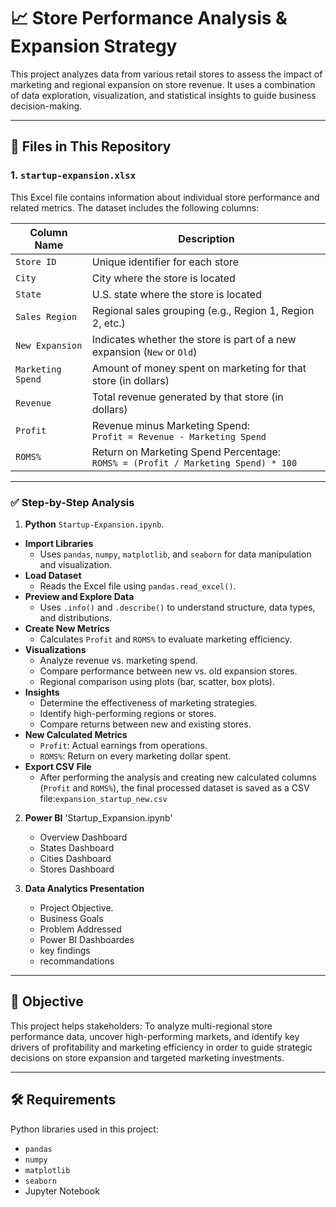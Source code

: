 # 📈 Store Performance Analysis & Expansion Strategy

This project analyzes data from various retail stores to assess the impact of marketing and regional expansion on store revenue. It uses a combination of data exploration, visualization, and statistical insights to guide business decision-making.

---

## 📁 Files in This Repository

### 1. `startup-expansion.xlsx`

This Excel file contains information about individual store performance and related metrics. The dataset includes the following columns:

| Column Name         | Description                                                                 |
|---------------------|-----------------------------------------------------------------------------|
| `Store ID`          | Unique identifier for each store                                            |
| `City`              | City where the store is located                                             |
| `State`             | U.S. state where the store is located                                       |
| `Sales Region`      | Regional sales grouping (e.g., Region 1, Region 2, etc.)                    |
| `New Expansion`     | Indicates whether the store is part of a new expansion (`New` or `Old`)     |
| `Marketing Spend`   | Amount of money spent on marketing for that store (in dollars)              |
| `Revenue`           | Total revenue generated by that store (in dollars)                          |
| `Profit`            | Revenue minus Marketing Spend:<br> `Profit = Revenue - Marketing Spend`     |
| `ROMS%`             | Return on Marketing Spend Percentage:<br> `ROMS% = (Profit / Marketing Spend) * 100` |

---



### ✅ Step-by-Step Analysis
1. **Python**  `Startup-Expansion.ipynb`.
 - **Import Libraries**
   - Uses `pandas`, `numpy`, `matplotlib`, and `seaborn` for data manipulation and visualization.
 - **Load Dataset**
   - Reads the Excel file using `pandas.read_excel()`.
 - **Preview and Explore Data**
   - Uses `.info()` and `.describe()` to understand structure, data types, and distributions.
 - **Create New Metrics**
   - Calculates `Profit` and `ROMS%` to evaluate marketing efficiency.
 - **Visualizations**
   - Analyze revenue vs. marketing spend.
   - Compare performance between new vs. old expansion stores.
   - Regional comparison using plots (bar, scatter, box plots).
 - **Insights**
   - Determine the effectiveness of marketing strategies.
   - Identify high-performing regions or stores.
   - Compare returns between new and existing stores.
 - **New Calculated Metrics**
   - `Profit`: Actual earnings from operations.
   - `ROMS%`: Return on every marketing dollar spent.
 - **Export CSV File**
   - After performing the analysis and creating new calculated columns (`Profit` and `ROMS%`), the final processed dataset is saved as a    CSV file:`expansion_startup_new.csv`
     
2. **Power BI**  'Startup_Expansion.ipynb'
   - Overview Dashboard
   - States Dashboard
   - Cities Dashboard
   - Stores Dashboard
  
 3. **Data Analytics Presentation**
    - Project Objective.
    - Business Goals
    - Problem Addressed
    - Power BI Dashboardes
    - key findings
    - recommandations
---

## 🎯 Objective

This project helps stakeholders:
To analyze multi-regional store performance data, uncover high-performing markets, and identify key drivers of profitability and marketing efficiency in order to guide strategic decisions on store expansion and targeted marketing investments.


---

## 🛠 Requirements

Python libraries used in this project:

- `pandas`
- `numpy`
- `matplotlib`
- `seaborn`
- Jupyter Notebook


